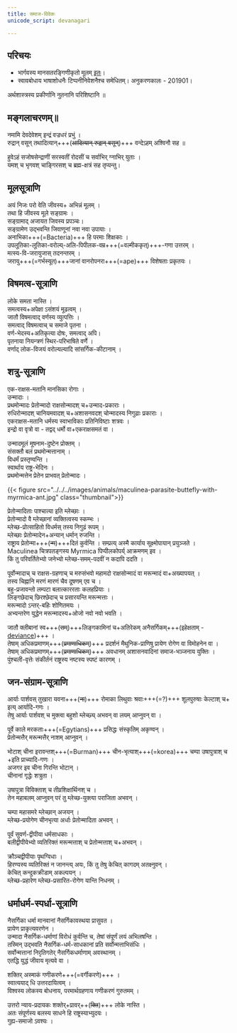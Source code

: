 ```yaml
---
title: समाज-विवेकः
unicode_script: devanagari

---
```


## परिचयः
- भार्गवस्य मानसतरङ्गिणीकृतो मूलम् [इतः](https://github.com/somasushma/tex-files/blob/master/arthashAstra/arthashAstra.tex)।
- स्वावबोधाय भाषाशोधनैः टिप्पनीनिवेशनैश्च समेधितम्। अनुकरणकालः - 201901।

अर्थशास्त्रस्य प्रकीर्णानि नुतनानि परिशिष्टानि ॥  

## मङ्गलाचरणम्॥  
नमामि देवदेवेशम् इन्द्रं वज्रधरं प्रभुं ।  
रुद्रान् वसून् तथादित्यान्+++(~~आदित्यान् रुद्रान् वसून्~~)+++ वन्देऽहम् अश्विनौ सह ॥

हुवेऽहं सजोषसेन्द्राणीं सरस्वतीं रोदसीं च सर्वाभिर् ग्नाभिर् युताः ।  
यमश् च भृगवश् चाङ्गिरसश् च ब्रह्म-क्षत्रं सह तृप्यन्तु।

## मूलसूत्राणि
अयं निजः परो वेति जीवस्य+ अभिन्नं मूलम् ।  
तथा हि जीवस्य मूले सङ्ग्रामः ।  
सङ्ग्रामाद् अजायत जिवस्य प्रपञ्चः।  
सङ्ग्रामेण उद्भवन्ति जिवाणूनां नवा नवा उपायाः ।  
अनाभिका+++(=Bacteria)+++ हि परमाः शिक्षकाः ।   
उपलूतिका-लूतिका-वरोल्य्-अलि-पिपीलक-वम्र+++(=वल्मीककृत्)+++-गणा उत्तरम् ।  
मत्स्य-वि-जरायुजास् तदनन्तरम् ।  
जरायु+++(=गर्भस्यूत)+++जानां वानरोपनरा+++(=ape)+++ विशेषताः प्रकृतयः ।

## विषमत्व-सूत्राणि
लोके समता नास्ति ।  
समत्वस्य+अपेक्षा ऽसंशयं मूढत्वम् ।  
जातौ विषमत्वाद् वर्णस्य व्युत्पत्तिः ।  
समत्वाद् विषमत्वाच् च समाजे पृतना ।  
वर्ण-भेदस्य+अतिकृत्या दोषः, समत्वाद् अपि।  
पृतनाया नियन्त्रणं स्थिर-परिभाषिते वर्णे ।  
वर्णाद् लोक-विजयं वरोल्यल्यादि सांसर्गिक-कीटानाम् ।  

## शत्रु-सूत्राणि
एक-राक्षस-मतानि मानसिका रोगाः ।  
उन्मादाः ।  
प्रथमोन्मादः प्रेतोन्मादो राक्षसोन्मादश् च+उन्माद-प्रकाराः ।  
रुधिरोन्मादश् चानियमवादश् च+अशासनवदश् चोन्मादस्य निगुढाः प्रकाराः ।  
एकराक्षस-मतानि धर्मस्य स्वाभाविकाः प्रतिनिविष्टाः शत्रवः ।  
इन्द्रो वा वृत्रो वा - तद्वद् धर्मो वा+एकराक्षसमतं वा ।

उन्मादमूलं मूषनाम-दुष्टेन प्रोक्तम् ।  
संसक्तौ बलं प्रथमोन्मत्तानाम् ।  
विधर्मं प्रस्तृण्वन्ति ।  
स्वार्थाय राष्ट्र-भेदिनः ।  
प्रथमोन्मत्तेन प्रेतेन प्राभवत् प्रेतोन्मादः ।

{{< figure src="../../../images/animals/maculinea-parasite-buttefly-with-myrmica-ant.jpg" class="thumbnail">}}

प्रेतोन्मादिताः पाश्चात्या इति म्लेच्छाः ।  
प्रेतोन्मादो वै म्लेच्छानां व्यक्तित्वस्य स्कम्भः ।  
म्लेच्छ-प्रोत्साहितो विधर्मस् तस्य निगुढं रूपम् ।  
म्लेच्छाः प्रेतोन्मादेन+अन्यान् धर्मान् रुजन्ति ।  
राष्ट्राय प्रेतोन्मा+++(~~न्म~~)+++दितं कुर्वन्ति ।
सम्प्रत्य् अस्मै कार्याय सूक्ष्मोपायान् प्रयुञ्जते ।  
Maculinea चित्रपतङ्गस्य Myrmica पिप्पीलकोपर्य् आक्रमणम् इव ।  
किं तु परिवर्तितेभ्यो जनेभ्यो म्लेच्छ-समम्-पदवीं न कदापि ददति ।

पूर्वोन्मादाच् च राक्षस-ग्रहणाच् च मरुसंभवो महामदो राक्षसोन्मादं वा मरून्मादं वा+अख्यापयत् ।  
तस्य चिह्नानि मरणं मारणं चैव दूषणम् एव च ।  
बहु-प्रजावन्तो लम्पटा बलात्काररताः कलहप्रियाः ।  
लिङ्गछेदाच् छिरश्छेदाच् च प्रसारयन्ति मरून्मत्ताः ।  
मरून्मादो ऽन्तर्-बहिः शोणितमयः ।  
अभ्यन्तरेण युद्धेन मरून्मादस्य+ओजो नवो नवो भवति ।  

जातौ क्लीबानां स्व+++(~~सम्~~)+++लिङ्गकामिनां च+अतिरेकम् अनैसर्गिकम्+++(इहेक्षताम् - [deviance](../deviance/))+++ ।  
तेषाम् अधिकप्रमाणम्+++(~~प्रमाणाधिकम्~~)+++ प्रदर्शनं मैथुनिक-प्राणिषु प्रायेण रोगेण वा विमोहनेन वा ।  
तेषाम् अधिकप्रमाणम्+++(~~प्रमाणाधिकम्~~)+++ अवधानम् अशासनवादिनां समाज-भञ्जनाय युक्तिः ।  
पुंश्चली-वृत्तेः संकीर्तनं राष्ट्रस्य नष्टस्य स्पष्टं कारणम् ।

## जन-संग्राम-सूत्राणि
आर्याः पार्शवस् तुखारा यवना+++(~~ना~~)+++ रोमाका लिथुवाः श्रवाः+++(=?)+++ शूलपुरुषाः केल्टाश् च+ इत्य् आर्यादि-गणः ।  
तेषु आर्याः पार्शवश् च मुक्त्वा बहुशो म्लेच्छ्य् अभवन् वा लयम् आप्नुवन् वा ।

पूर्वे काले मरकताः+++(=Egytians)+++ प्रसिद्धः संस्कृतिम् अकृण्वन् ।  
प्रेतोन्मत्तैर् मरून्मत्तैर् नाशम् आप्नुवन् ।

भोटाश् चीना इरावन्तश्+++(=Burman)+++ चीन-भृत्याश्+++(=korea)+++ चम्पा उषापुत्राश् च +इति प्राच्यादि-गणः ।  
अजगर इव चीना गिरन्ति भोटान् ।  
चीनानां गृद्धेः शत्रुता ।

उषापुत्रा विविक्ताश् च तीव्रशिक्षार्थिनश् च ।  
तेन महाबलम् आप्नुवन् परं तु म्लेच्छ-युक्त्या पराजिता अभवन् ।

चम्पा महासमरे म्लेच्छान् अजयन् ।  
म्लेच्छ-प्रयोगेण चीनभृत्या अर्धाः प्रेतोन्मादिता अभवन् ।

पूर्वं सुवर्ण-द्वीपीया धर्मसाधकाः ।  
बलीद्वीपीयेभ्यो व्यतिरिक्तं मरून्मत्ताश् च प्रेतोन्मत्ताश् च+अभवन् ।

क्रौञ्चद्वीपीयाः पृथग्विधाः ।  
हिरण्यस्य व्यतिरिक्तं न जानन्त्य् अयः, किं तु तेषु केचित् कागदम् अतक्ष्नुवन् ।  
केचित् कन्दुकक्रीडाम् अकल्पयन् ।  
म्लेच्छ-प्रहारेण म्लेच्छ-प्रसारित-रोगेण यान्ति निधनम् ।  

## धर्माधर्म-स्पर्धा-सूत्राणि
नैसर्गिका धर्मा मानवानां नैसर्गिकावस्थया प्रासुवत ।  
प्रायेण प्राकृत्यवरणेन ।  
उन्मादा नैसर्गिक-धर्माणां विरोधं कुर्वन्ति च, तेषां संपूर्णं लयं अभिलषन्ति ।  
तस्मिन् उद्भवति नैसर्गिक-धर्म-साधकानां प्रति सर्वोन्मत्ताभिसंधिः ।  
सर्वोन्मत्तानां निरृतिगतेर् नैसर्गिकधर्माणाम् अवस्थानम् ।  
एतद्धि युद्धं जीवाय मृत्यवे वा ।

शक्तिर् अस्माकं गणीकरणे+++(=वर्गीकरणे)+++ ।  
स्वात्ययाद् धि उत्तरदायित्वम् ।  
विश्वस्य लोकस्य बोधनाय, परमार्थग्रहणाय गणीकरणं गुरुतमम् ।

उत्तरो न्याय-प्रदायकः शक्तेर्+प्रावर्++(~~क्ति~~)+++ लोके नास्ति ।   
अतः संपूर्णस्य बलस्य साधने हि राष्ट्रस्याभ्युदयः ।  
गुह्य-समाजो ऽवश्यः ।  
